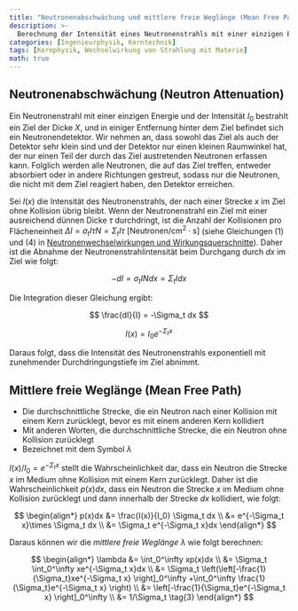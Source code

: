 ```yaml
---
title: "Neutronenabschwächung und mittlere freie Weglänge (Mean Free Path)"
description: >-
  Berechnung der Intensität eines Neutronenstrahls mit einer einzigen Energie bei Bestrahlung eines Ziels in Abhängigkeit von der Durchdringungstiefe und Ableitung der mittleren freien Weglänge der Neutronen daraus.
categories: [Ingenieurphysik, Kerntechnik]
tags: [Kernphysik, Wechselwirkung von Strahlung mit Materie]
math: true
---
```


## Neutronenabschwächung (Neutron Attenuation)
Ein Neutronenstrahl mit einer einzigen Energie und der Intensität $I_0$ bestrahlt ein Ziel der Dicke $X$, und in einiger Entfernung hinter dem Ziel befindet sich ein Neutronendetektor. Wir nehmen an, dass sowohl das Ziel als auch der Detektor sehr klein sind und der Detektor nur einen kleinen Raumwinkel hat, der nur einen Teil der durch das Ziel austretenden Neutronen erfassen kann. Folglich werden alle Neutronen, die auf das Ziel treffen, entweder absorbiert oder in andere Richtungen gestreut, sodass nur die Neutronen, die nicht mit dem Ziel reagiert haben, den Detektor erreichen.

Sei $I(x)$ die Intensität des Neutronenstrahls, der nach einer Strecke $x$ im Ziel ohne Kollision übrig bleibt. Wenn der Neutronenstrahl ein Ziel mit einer ausreichend dünnen Dicke $\tau$ durchdringt, ist die Anzahl der Kollisionen pro Flächeneinheit $\Delta I = \sigma_t I\tau N = \Sigma_t I\tau \ \text{[Neutronen/cm}^2\cdot\text{s]}$ (siehe Gleichungen (1) und (4) in [Neutronenwechselwirkungen und Wirkungsquerschnitte](/posts/Neutron-Interactions-and-Cross-sections/#Wirkungsquerschnitt-cross-section-oder-mikroskopischer-Wirkungsquerschnitt-microscopic-cross-section)). Daher ist die Abnahme der Neutronenstrahlintensität beim Durchgang durch $dx$ im Ziel wie folgt:

$$ -dI = \sigma_t IN dx = \Sigma_t I dx \tag{1} $$

Die Integration dieser Gleichung ergibt:

$$ \frac{dI}{I} = -\Sigma_t dx $$

$$ I(x) = I_0e^{-\Sigma_t x} \tag{2} $$

Daraus folgt, dass die Intensität des Neutronenstrahls exponentiell mit zunehmender Durchdringungstiefe im Ziel abnimmt.

## Mittlere freie Weglänge (Mean Free Path)
- Die durchschnittliche Strecke, die ein Neutron nach einer Kollision mit einem Kern zurücklegt, bevor es mit einem anderen Kern kollidiert
- Mit anderen Worten, die durchschnittliche Strecke, die ein Neutron ohne Kollision zurücklegt
- Bezeichnet mit dem Symbol $\lambda$

$I(x)/I_0=e^{-\Sigma_t x}$ stellt die Wahrscheinlichkeit dar, dass ein Neutron die Strecke $x$ im Medium ohne Kollision mit einem Kern zurücklegt. Daher ist die Wahrscheinlichkeit $p(x)dx$, dass ein Neutron die Strecke $x$ im Medium ohne Kollision zurücklegt und dann innerhalb der Strecke $dx$ kollidiert, wie folgt:

$$ \begin{align*}
p(x)dx &= \frac{I(x)}{I_0} \Sigma_t dx
\\ &= e^{-\Sigma_t x}\times \Sigma_t dx
\\ &= \Sigma_t e^{-\Sigma_t x}dx
\end{align*}
$$

Daraus können wir die *mittlere freie Weglänge* $\lambda$ wie folgt berechnen:

$$ \begin{align*}
\lambda &= \int_0^\infty xp(x)dx
\\ &= \Sigma_t \int_0^\infty xe^{-\Sigma_t x}dx
\\ &= \Sigma_t \left(\left[-\frac{1}{\Sigma_t}xe^{-\Sigma_t x} \right]_0^\infty +\int_0^\infty \frac{1}{\Sigma_t}e^{-\Sigma_t x} \right)
\\ &= \left[-\frac{1}{\Sigma_t}e^{-\Sigma_t x} \right]_0^\infty
\\ &= 1/\Sigma_t \tag{3}
\end{align*}
$$
